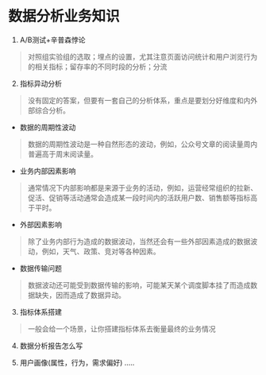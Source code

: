 # 数据分析业务知识

1. A/B测试+辛普森悖论

> 对照组实验组的选取；埋点的设置，尤其注意页面访问统计和用户浏览行为的相关指标；留存率的不同时段的分析；分流

2. 指标异动分析
> 没有固定的答案，但要有一套自己的分析体系，重点是要划分好维度和内外部综合分析。
  - 数据的周期性波动
> 数据的周期性波动是一种自然形态的波动，例如，公众号文章的阅读量周内普遍高于周末阅读量。

  - 业务内部因素影响

> 通常情况下内部影响都是来源于业务的活动，例如，运营经常组织的拉新、促活、促销等活动通常会造成某一段时间内的活跃用户数、销售额等指标高于平时。

  - 外部因素影响

> 除了业务内部行为造成的数据波动，当然还会有一些外部因素造成的数据波动，例如，天气、政策、竞对等各种因素。

  - 数据传输问题

> 数据波动还可能受到数据传输的影响，可能某天某个调度脚本挂了而造成数据缺失，因而造成了数据异动。

3.  指标体系搭建

> 一般会给一个场景，让你搭建指标体系去衡量最终的业务情况

4. 数据分析报告怎么写

5. 用户画像(属性，行为，需求偏好)
   .....